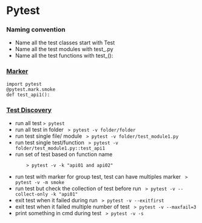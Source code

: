 # Pytest

### Naming convention
- Name all the test classes start with Test 
- Name all the test modules with test_.py 
- Name all the test functions with test_():
### [Marker](#marker)
```
import pytest
@pytest.mark.smoke
def test_api1():
```
### [Test Discovery](#Test)
- run all test
  ``` > pytest ```
- run all test in folder
  ``` > pytest -v folder/folder```
- run test single file/ module
  ``` > pytest -v folder/test_module1.py```
- run test single test/function
  ``` > pytest -v folder/test_module1.py::test_api1```
- run set of test based on function name
  ``` > pytest -v -k api01
      > pytest -v -k "api01 and api02"
  ```
- run test with marker for group test, test can have multiples marker
  ``` > pytest -v -m smoke```
- run test but check the collection of test before run
  ``` > pytest -v --collect-only -k "api01"```
- exit test when it failed during run
  ``` > pytest -v --exitfirst```
- exit test when it failed multiple number of test
  ``` > pytest -v --maxfail=3```
- print something in cmd during test
  ``` > pytest -v -s```
